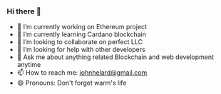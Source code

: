 ### Hi there 👋

- 🔭 I’m currently working on Ethereum project
- 🌱 I’m currently learning Cardano blockchain
- 👯 I’m looking to collaborate on perfect LLC
- 🤔 I’m looking for help with other developers
- 💬 Ask me about anything related Blockchain and web development anytime
- 📫 How to reach me: johnhelard@gmail.com  
- 😄 Pronouns: Don't forget warm's life


